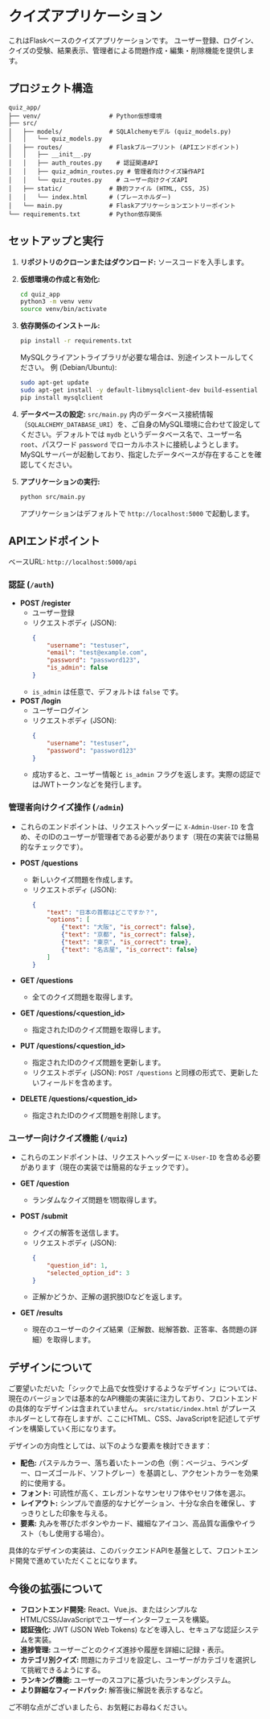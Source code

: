 # クイズアプリケーション

これはFlaskベースのクイズアプリケーションです。
ユーザー登録、ログイン、クイズの受験、結果表示、管理者による問題作成・編集・削除機能を提供します。

## プロジェクト構造

```
quiz_app/
├── venv/                   # Python仮想環境
├── src/
│   ├── models/             # SQLAlchemyモデル (quiz_models.py)
│   │   └── quiz_models.py
│   ├── routes/             # Flaskブループリント (APIエンドポイント)
│   │   ├── __init__.py
│   │   ├── auth_routes.py    # 認証関連API
│   │   ├── quiz_admin_routes.py # 管理者向けクイズ操作API
│   │   └── quiz_routes.py    # ユーザー向けクイズAPI
│   ├── static/             # 静的ファイル (HTML, CSS, JS)
│   │   └── index.html      # (プレースホルダー)
│   └── main.py             # Flaskアプリケーションエントリーポイント
└── requirements.txt        # Python依存関係
```

## セットアップと実行

1.  **リポジトリのクローンまたはダウンロード:**
    ソースコードを入手します。

2.  **仮想環境の作成と有効化:**
    ```bash
    cd quiz_app
    python3 -m venv venv
    source venv/bin/activate
    ```

3.  **依存関係のインストール:**
    ```bash
    pip install -r requirements.txt
    ```
    MySQLクライアントライブラリが必要な場合は、別途インストールしてください。
    例 (Debian/Ubuntu):
    ```bash
    sudo apt-get update
    sudo apt-get install -y default-libmysqlclient-dev build-essential
    pip install mysqlclient
    ```

4.  **データベースの設定:**
    `src/main.py` 内のデータベース接続情報（`SQLALCHEMY_DATABASE_URI`）を、ご自身のMySQL環境に合わせて設定してください。デフォルトでは `mydb` というデータベース名で、ユーザー名 `root`、パスワード `password` でローカルホストに接続しようとします。
    MySQLサーバーが起動しており、指定したデータベースが存在することを確認してください。

5.  **アプリケーションの実行:**
    ```bash
    python src/main.py
    ```
    アプリケーションはデフォルトで `http://localhost:5000` で起動します。

## APIエンドポイント

ベースURL: `http://localhost:5000/api`

### 認証 (`/auth`)

*   **POST /register**
    *   ユーザー登録
    *   リクエストボディ (JSON):
        ```json
        {
            "username": "testuser",
            "email": "test@example.com",
            "password": "password123",
            "is_admin": false 
        }
        ```
    *   `is_admin` は任意で、デフォルトは `false` です。
*   **POST /login**
    *   ユーザーログイン
    *   リクエストボディ (JSON):
        ```json
        {
            "username": "testuser",
            "password": "password123"
        }
        ```
    *   成功すると、ユーザー情報と `is_admin` フラグを返します。実際の認証ではJWTトークンなどを発行します。

### 管理者向けクイズ操作 (`/admin`)

*   これらのエンドポイントは、リクエストヘッダーに `X-Admin-User-ID` を含め、そのIDのユーザーが管理者である必要があります（現在の実装では簡易的なチェックです）。

*   **POST /questions**
    *   新しいクイズ問題を作成します。
    *   リクエストボディ (JSON):
        ```json
        {
            "text": "日本の首都はどこですか？",
            "options": [
                {"text": "大阪", "is_correct": false},
                {"text": "京都", "is_correct": false},
                {"text": "東京", "is_correct": true},
                {"text": "名古屋", "is_correct": false}
            ]
        }
        ```
*   **GET /questions**
    *   全てのクイズ問題を取得します。
*   **GET /questions/<question_id>**
    *   指定されたIDのクイズ問題を取得します。
*   **PUT /questions/<question_id>**
    *   指定されたIDのクイズ問題を更新します。
    *   リクエストボディ (JSON): `POST /questions` と同様の形式で、更新したいフィールドを含めます。
*   **DELETE /questions/<question_id>**
    *   指定されたIDのクイズ問題を削除します。

### ユーザー向けクイズ機能 (`/quiz`)

*   これらのエンドポイントは、リクエストヘッダーに `X-User-ID` を含める必要があります（現在の実装では簡易的なチェックです）。

*   **GET /question**
    *   ランダムなクイズ問題を1問取得します。
*   **POST /submit**
    *   クイズの解答を送信します。
    *   リクエストボディ (JSON):
        ```json
        {
            "question_id": 1,
            "selected_option_id": 3
        }
        ```
    *   正解かどうか、正解の選択肢IDなどを返します。
*   **GET /results**
    *   現在のユーザーのクイズ結果（正解数、総解答数、正答率、各問題の詳細）を取得します。

## デザインについて

ご要望いただいた「シックで上品で女性受けするようなデザイン」については、現在のバージョンでは基本的なAPI機能の実装に注力しており、フロントエンドの具体的なデザインは含まれていません。
`src/static/index.html` がプレースホルダーとして存在しますが、ここにHTML、CSS、JavaScriptを記述してデザインを構築していく形になります。

デザインの方向性としては、以下のような要素を検討できます：
*   **配色:** パステルカラー、落ち着いたトーンの色（例：ベージュ、ラベンダー、ローズゴールド、ソフトグレー）を基調とし、アクセントカラーを効果的に使用する。
*   **フォント:** 可読性が高く、エレガントなサンセリフ体やセリフ体を選ぶ。
*   **レイアウト:** シンプルで直感的なナビゲーション、十分な余白を確保し、すっきりとした印象を与える。
*   **要素:** 丸みを帯びたボタンやカード、繊細なアイコン、高品質な画像やイラスト（もし使用する場合）。

具体的なデザインの実装は、このバックエンドAPIを基盤として、フロントエンド開発で進めていただくことになります。

## 今後の拡張について

*   **フロントエンド開発:** React、Vue.js、またはシンプルなHTML/CSS/JavaScriptでユーザーインターフェースを構築。
*   **認証強化:** JWT (JSON Web Tokens) などを導入し、セキュアな認証システムを実装。
*   **進捗管理:** ユーザーごとのクイズ進捗や履歴を詳細に記録・表示。
*   **カテゴリ別クイズ:** 問題にカテゴリを設定し、ユーザーがカテゴリを選択して挑戦できるようにする。
*   **ランキング機能:** ユーザーのスコアに基づいたランキングシステム。
*   **より詳細なフィードバック:** 解答後に解説を表示するなど。

ご不明な点がございましたら、お気軽にお尋ねください。

